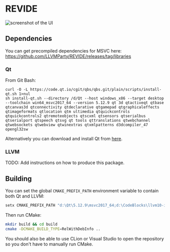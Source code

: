 # REVIDE

![screenshot of the UI](https://i.imgur.com/QpxNqrM.png)

## Dependencies

You can get precompiled dependencies for MSVC here: https://github.com/LLVMParty/REVIDE/releases/tag/libraries

### Qt

From Git Bash:

```
curl -O -L https://code.qt.io/cgit/qbs/qbs.git/plain/scripts/install-qt.sh 1>nul
sh install-qt.sh --directory /d/Qt --host windows_x86 --target desktop --toolchain win64_msvc2017_64 --version 5.12.9 qt 3d qtactiveqt qtbase qtcanvas3d qtconnectivity qtdeclarative qtgamepad qtgraphicaleffects qtimageformats qtlocation qtm ultimedia qtquickcontrols qtquickcontrols2 qtremoteobjects qtscxml qtsensors qtserialbus qtserialport qtspeech qtsvg qt tools qttranslations qtwebchannel qtwebsockets qtwebview qtwinextras qtxmlpatterns d3dcompiler_47 opengl32sw
```

Alternatively you can download and install Qt from [here](https://www.qt.io/offline-installers).

### LLVM

TODO: Add instructions on how to produce this package.

## Building

You can set the global `CMAKE_PREFIX_PATH` environment variable to contain both Qt and LLVM:

```bash
setx CMAKE_PREFIX_PATH "d:\Qt\5.12.9\msvc2017_64;d:\CodeBlocks\llvm10-install-full-v2"
```

Then run CMake:

```bash
mkdir build && cd build
cmake -DCMAKE_BUILD_TYPE=RelWithDebInfo ..
```

You should also be able to use CLion or Visual Studio to open the repository so you don't have to manually run CMake.